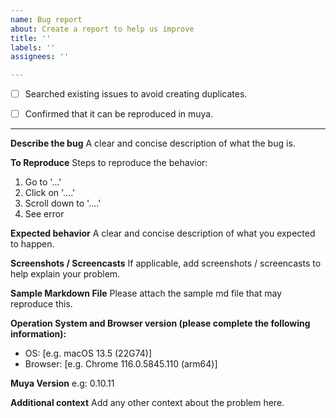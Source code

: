 ```yaml
---
name: Bug report
about: Create a report to help us improve
title: ''
labels: ''
assignees: ''

---
```


- [ ] Searched existing issues to avoid creating duplicates.

- [ ] Confirmed that it can be reproduced in muya.

----

**Describe the bug**
A clear and concise description of what the bug is.

**To Reproduce**
Steps to reproduce the behavior:
1. Go to '...'
2. Click on '....'
3. Scroll down to '....'
4. See error

**Expected behavior**
A clear and concise description of what you expected to happen.

**Screenshots / Screencasts**
If applicable, add screenshots / screencasts to help explain your problem.

**Sample Markdown File**
Please attach the sample md file that may reproduce this.

**Operation System and Browser version (please complete the following information):**
 - OS: [e.g. macOS 13.5 (22G74)]
 - Browser: [e.g. Chrome 116.0.5845.110 (arm64)]

**Muya Version**
e.g: 0.10.11

**Additional context**
Add any other context about the problem here.